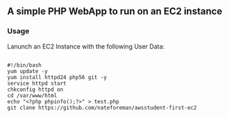 ## A simple PHP WebApp to run on an EC2 instance

### Usage
Lanunch an EC2 Instance with the following User Data:

~~~~

#!/bin/bash
yum update -y
yum install httpd24 php56 git -y
service httpd start
chkconfig httpd on
cd /var/www/html
echo "<?php phpinfo();?>" > test.php
git clone https://github.com/nateforeman/awsstudent-first-ec2

~~~~
